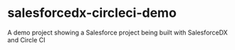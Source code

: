# salesforcedx-circleci-demo
A demo project showing a Salesforce project being built with SalesforceDX and Circle CI
